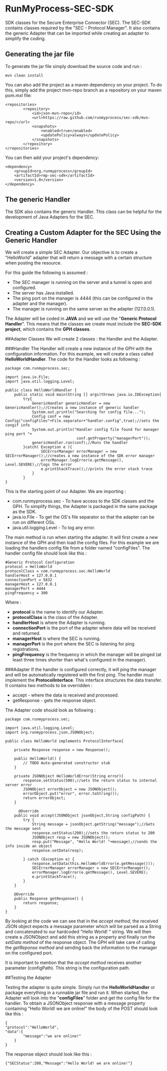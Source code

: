 RunMyProcess-SEC-SDK
====================

SDK classes for the Secure Enterprise Connector (SEC).
The SEC-SDK contains classes required by the "SEC - Protocol Manager". It also contains the generic Adapter that can be imported while creating an adapter to simplify the coding.

Generating the jar file
-----------------------
To generate the jar file simply download the source code and run :

	mvn clean install

You can also add the project as a maven dependency on your project. To do this, simply add the project mvn-repo branch as a repository on your maven pom.mxl file:

	<repositories>
	        <repository>
	            <id>json-mvn-repo</id>
	            <url>https://raw.github.com/runmyprocess/sec-sdk/mvn-repo/</url>
	            <snapshots>
	                <enabled>true</enabled>
	                <updatePolicy>always</updatePolicy>
	            </snapshots>
	        </repository>
	</repositories>
	
You can then add your project's dependency:

	<dependency>
		<groupId>org.runmyprocess</groupId>
		<artifactId>rmp-sec-sdk</artifactId>
		<version>1.0</version>
	</dependency>

The generic Handler
--------------------
The SDK also contains the generic Handler. This class can be helpful for the development of Java Adapters for the SEC. 



Creating a Custom Adapter for the SEC Using the Generic Handler
----------------------------------------------------------------

We will create a simple SEC Adapter. Our objective is to create a "HelloWorld" adapter that will return a message with a certain structure when posting the resource. 



For this guide the following is assumed :

* The SEC manager is running on the server and a tunnel is open and configured.  
* The server has Java installed.
* The ping port on the manager is 4444 (this can be configured in the adapter and the manager).
* The manager is running on the same server as the adapter (127.0.0.1).

The Adapter will be coded in **JAVA** and we will use the "**Generic Protocol Handler**". This means that the classes we create must include the **SEC-SDK project**, which contains the **GPH classes**. 

##Adapter Classes
We will create 2 classes : the Handler and the Adapter.

###Handler
The Handler will create a new instance of the GPH with the configuration information. For this example, we will create a class called **HelloWorldHandler**.
The code for the Handler looks as following :

	package com.runmyprocess.sec;
	
	import java.io.File;
	import java.util.logging.Level;

	public class HelloWorldHandler {
		public static void main(String [] args)throws java.io.IOException{ 	
			try{
				GenericHandler genericHandler = new GenericHandler();//Creates a new instance of generic handler
				System.out.println("Searching for config file...");
				Config conf = new Config("configFiles"+File.separator+"handler.config",true);//sets the congif info
				System.out.println("Handler config file found for manager ping port "+
									conf.getProperty("managerPort"));
				genericHandler.run(conf);//Runs the handler
			}catch( Exception e ){
					SECErrorManager errorManager = new SECErrorManager();//creates a new instance of the SDK error manager
					errorManager.logError(e.getMessage(), Level.SEVERE);//logs the error
					e.printStackTrace();//prints the error stack trace
				}
			}
	}
	
This is the starting point of our Adapter. We are importing :

* com.runmyprocess.sec - To have access to the SDK classes and the GPH. To simplify things, the Adapter is packaged in the same package as the SDK. 
* java.io.File - To get the OS's file separator so that the adapter can be run on different OSs.
* java.util.logging.Level - To log any error.

The main method is run when starting the adapter. It will first create a new instance of the GPH and then load the config files. For this example we are loading the handlers config file from a folder named "configFiles". The handler config file should look like this :
	
	#Generic Protocol Configuration
	protocol = HelloWorld
	protocolClass = com.runmyprocess.sec.HelloWorld
	handlerHost = 127.0.0.1
	connectionPort = 5832
	managerHost = 127.0.0.1
	managerPort = 4444
	pingFrequency = 300
	
Where :

* **protocol** is the name to identify our Adapter.
* **protocolClass** is the class of the Adapter.
* **handlerHost** is where the Adapter is running.
* **connectionPort** is the port of the adapter where data will be received and returned.
* **managerHost** is where the SEC is running. 
* **managerPort** is the port where the SEC is listening for ping registrations.
* **pingFrequency** is the frequency in which the manager will be pinged (at least three times shorter than what's configured in the manager).


###Adapter
If the handler is configured correctly, it will ping the manager and will be automatically registered with the first ping. 
The handler must implement the **ProtocolInterface**. This interface structures the data transfer.
It contains two methods to be overridden :

* accept - where the data is received and processed.
* getResponse - gets the response object.

The Adapter code should look as following :

	package com.runmyprocess.sec;

	import java.util.logging.Level;
	import org.runmyprocess.json.JSONObject;

	public class HelloWorld implements ProtocolInterface{
	   
		private Response response = new Response();

		public HelloWorld() {
			// TODO Auto-generated constructor stub
		}
		
		private JSONObject HelloWorldError(String error){
			response.setStatus(500);//sets the return status to internal server error
			JSONObject errorObject = new JSONObject();
			errorObject.put("error", error.toString());
			return errorObject;
		}
		
		  @Override
		public void accept(JSONObject jsonObject,String configPath) {
			try {
				String message = jsonObject.getString("message");//Gets the message sent 
				response.setStatus(200);//sets the return status to 200
				JSONObject resp = new JSONObject();
				resp.put("Message", "Hello World! "+message);//sends the info inside an object
				response.setData(resp);
		
			} catch (Exception e) {
				response.setData(this.HelloWorldError(e.getMessage()));
				SECErrorManager errorManager = new SECErrorManager();
				errorManager.logError(e.getMessage(), Level.SEVERE);
				e.printStackTrace();
			}
		}
		
		@Override
		public Response getResponse() {
			return response;
		}	
	}

By looking at the code we can see that in the *accept method*, the received JSON object expects a message parameter which will be parsed as a String and concatenated to our hardcoded "Hello World! " string.
We will then create a JSONObject and add this string as a property and finally run the *setData method* of the response object.
The GPH will take care of calling the *getReponse method* and sending back the information to the manager on the configured port.

It is important to mention that the *accept method* receives another parameter (configPath). This string is the configuration path.

##Testing the Adapter

Testing the adapter is quite simple. Simply run the **HelloWorldHandler** or package everything in a runnable jar file and run it.
When started, the Adapter will look into the "**configFiles**" folder and get the config file for the handler. 
To obtain a JSONObject response with a message property containing "Hello World! we are online!" the body of the POST should look like this :

	{
	"protocol":"HelloWorld",
	"data":{
			"message":"we are online!"
		} 
	}

The response object should look like this :

	{"SECStatus":200,"Message":"Hello World! we are online!"}
